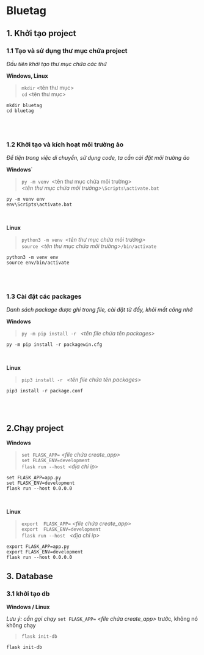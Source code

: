 # Bluetag

## 1. Khởi tạo project
### 1.1 Tạo và sử dụng thư mục chứa project

*Đầu tiên khởi tạo thư mục chứa các thứ*

**Windows, Linux**
> `mkdir` <tên thư mục>  
> `cd` <tên thư mục>   

    mkdir bluetag
    cd bluetag

<br/><br/>

### 1.2 Khởi tạo và kích hoạt môi trường ảo

*Để tiện trong việc di chuyển, sử dụng code, ta cần cài đặt môi trường ảo*

**Windows**`
> `py -m venv `<tên thư mục chứa môi trường>  
> *<tên thư mục chứa môi trường>*`\Scripts\activate.bat`

    py -m venv env
    env\Scripts\activate.bat

<br/>

**Linux**
> `python3 -m venv `*<tên thư mục chứa môi trường>*  
> `source `*<tên thư mục chứa môi trường>*`/bin/activate`

    python3 -m venv env
    source env/bin/activate

<br/><br/>

### 1.3 Cài đặt các packages

*Danh sách package được ghi trong file, cài đặt từ đấy, khỏi mất công nhớ*

**Windows**
> `py -m pip install -r ` *<tên file chứa tên packages>*  

    py -m pip install -r packagewin.cfg


<br/>

**Linux**
> `pip3 install -r ` *<tên file chứa tên packages>*  

    pip3 install -r package.conf

<br/><br/>

## 2.Chạy project

**Windows**
> `set FLASK_APP=` *<file chứa create_app>*  
> `set FLASK_ENV=development`    
> `flask run --host `*<địa chỉ ip>*    

    set FLASK_APP=app.py
    set FLASK_ENV=development
    flask run --host 0.0.0.0

<br/>

**Linux**
> `export  FLASK_APP=` *<file chứa create_app>*  
> `export  FLASK_ENV=development`    
> `flask run --host ` *<địa chỉ ip>*   

    export FLASK_APP=app.py
    export FLASK_ENV=development
    flask run --host 0.0.0.0

## 3. Database

### 3.1 khởi tạo db

**Windows / Linux**

*Lưu ý: cần gọi chạy* `set FLASK_APP=` *<file chứa create_app>* trước, không nó không chạy  

> `flask init-db`  

    flask init-db

